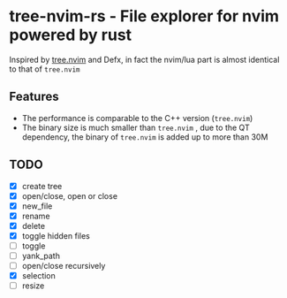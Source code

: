 # tree-nvim-rs - File explorer for nvim powered by rust

Inspired by [tree.nvim](https://github.com/zgpio/tree.nvim) and Defx, in fact the nvim/lua part is almost identical to that of `tree.nvim` 

## Features

* The performance is comparable to the C++ version (`tree.nvim`)
* The binary size is much smaller than `tree.nvim` , due to the QT dependency, the binary of `tree.nvim` is added up to more than 30M

## TODO
- [x] create tree
- [x] open/close, open or close
- [x] new_file
- [x] rename
- [x] delete
- [x] toggle hidden files
- [ ] toggle
- [ ] yank_path
- [ ] open/close recursively
- [x] selection
- [ ] resize
